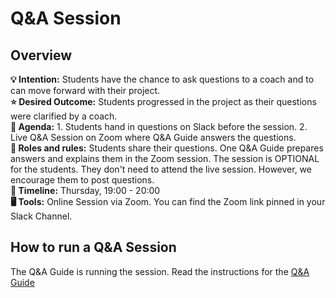 # Q&A Session 

## Overview

**💡 Intention:** Students have the chance to ask questions to a coach and to can move forward with their project.\
**⭐ Desired Outcome:** Students progressed in the project as their questions were clarified by a coach.\
**📝 Agenda:** 1. Students hand in questions on Slack before the session. 2. Live Q&A Session on Zoom where Q&A Guide answers the questions. \
**👤 Roles and rules:** Students share their questions. One Q&A Guide prepares answers and explains them in the Zoom session. The session is OPTIONAL for the students. They don't need to attend the live session. However, we encourage them to post questions. \
**📅 Timeline:** Thursday, 19:00 - 20:00 \
**🖥️ Tools:** Online Session via Zoom. You can find the Zoom link pinned in your Slack Channel. 


## How to run a Q&A Session

The Q&A Guide is running the session. Read the instructions for the [Q&A Guide](https://github.com/ReDI-School/ux_ui_bootcamp/blob/main/volunteers/qa_guide.md)
